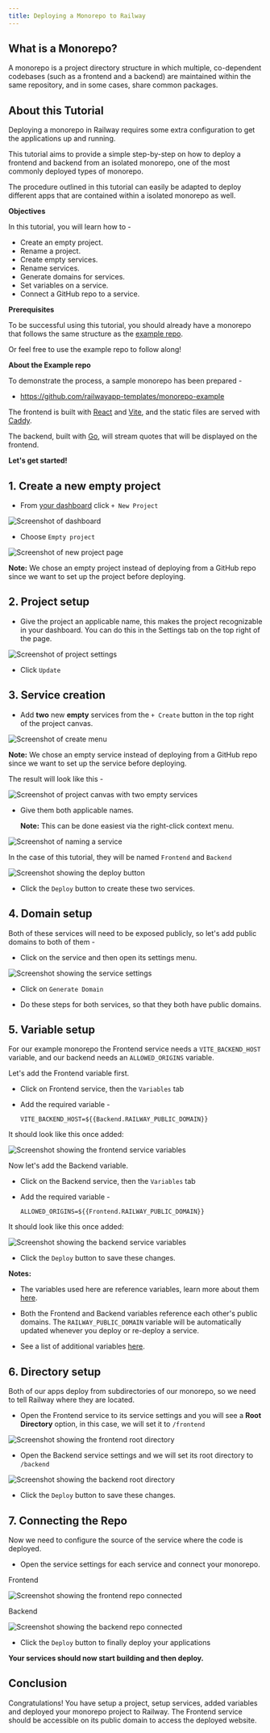 ```yaml
---
title: Deploying a Monorepo to Railway
---
```


## What is a Monorepo?

A monorepo is a project directory structure in which multiple, co-dependent codebases (such as a frontend and a backend) are maintained within the same repository, and in some cases, share common packages.

## About this Tutorial

Deploying a monorepo in Railway requires some extra configuration to get the applications up and running.

This tutorial aims to provide a simple step-by-step on how to deploy a frontend and backend from an isolated monorepo, one of the most commonly deployed types of monorepo. 

The procedure outlined in this tutorial can easily be adapted to deploy different apps that are contained within a isolated monorepo as well.

**Objectives**

In this tutorial, you will learn how to -

- Create an empty project.
- Rename a project.
- Create empty services.
- Rename services.
- Generate domains for services.
- Set variables on a service.
- Connect a GitHub repo to a service. 

**Prerequisites**

To be successful using this tutorial, you should already have a monorepo that follows the same structure as the [example repo](https://github.com/railwayapp-templates/monorepo-example).

Or feel free to use the example repo to follow along!

**About the Example repo**

To demonstrate the process, a sample monorepo has been prepared -

- https://github.com/railwayapp-templates/monorepo-example

The frontend is built with [React](https://react.dev/) and [Vite](https://vitejs.dev/), and the static files are served with [Caddy](https://caddyserver.com/).

The backend, built with [Go](https://go.dev/), will stream quotes that will be displayed on the frontend.

**Let's get started!**

## 1. Create a new empty project

- From [your dashboard](https://railway.app/dashboard) click `+ New Project`

<Image src="https://res.cloudinary.com/railway/image/upload/v1721269034/docs/tutorials/monorepo/dashboard_zojmjg.png"
alt="Screenshot of dashboard"
layout="responsive"
width={1280} height={511} quality={100} />

- Choose `Empty project`

<Image src="https://res.cloudinary.com/railway/image/upload/v1721269027/docs/tutorials/monorepo/new_project_hxiif2.png"
alt="Screenshot of new project page"
layout="responsive"
width={345.5} height={388} quality={100} />

**Note:** We chose an empty project instead of deploying from a GitHub repo since we want to set up the project before deploying.

## 2. Project setup

- Give the project an applicable name, this makes the project recognizable in your dashboard. You can do this in the Settings tab on the top right of the page.

<Image src="https://res.cloudinary.com/railway/image/upload/v1721269026/docs/tutorials/monorepo/project_settings_ym1vul.png"
alt="Screenshot of project settings"
layout="responsive"
width={1381} height={731} quality={100} />

- Click `Update`

## 3. Service creation

- Add **two** new **empty** services from the `+ Create` button in the top right of the project canvas.

<Image src="https://res.cloudinary.com/railway/image/upload/v1721269020/docs/tutorials/monorepo/create_menu_gtpxtb.png"
alt="Screenshot of create menu"
layout="responsive"
width={735} height={510} quality={100} />

**Note:** We chose an empty service instead of deploying from a GitHub repo since we want to set up the service before deploying.

The result will look like this -

<Image src="https://res.cloudinary.com/railway/image/upload/v1721269019/docs/tutorials/monorepo/two_services_unamed_nmwimm.png"
alt="Screenshot of project canvas with two empty services"
layout="responsive"
width={766} height={450} quality={100} />

- Give them both applicable names.

    **Note:** This can be done easiest via the right-click context menu.

<Image src="https://res.cloudinary.com/railway/image/upload/v1721269022/docs/tutorials/monorepo/naming_a_service_qy7sg5.png"
alt="Screenshot of naming a service"
layout="responsive"
width={766} height={450} quality={100} />

In the case of this tutorial, they will be named `Frontend` and `Backend`

<Image src="https://res.cloudinary.com/railway/image/upload/v1721269024/docs/tutorials/monorepo/deploy_button_gmnqf8.png"
alt="Screenshot showing the deploy button"
layout="responsive"
width={766} height={450} quality={100} />

- Click the `Deploy` button to create these two services.

## 4. Domain setup

Both of these services will need to be exposed publicly, so let's add public domains to both of them -

- Click on the service and then open its settings menu.

<Image src="https://res.cloudinary.com/railway/image/upload/v1721269032/docs/tutorials/monorepo/service_settings_networking_ckrss1.png"
alt="Screenshot showing the service settings"
layout="responsive"
width={1381} height={760} quality={100} />

- Click on `Generate Domain`

- Do these steps for both services, so that they both have public domains.

## 5. Variable setup

For our example monorepo the Frontend service needs a `VITE_BACKEND_HOST` variable, and our backend needs an `ALLOWED_ORIGINS` variable.

Let's add the Frontend variable first.

- Click on Frontend service, then the `Variables` tab

- Add the required variable -

    ```plaintext
    VITE_BACKEND_HOST=${{Backend.RAILWAY_PUBLIC_DOMAIN}}
    ```
It should look like this once added:

<Image src="https://res.cloudinary.com/railway/image/upload/v1721269049/docs/tutorials/monorepo/adding_frontend_variables_jqn4rf.png"
alt="Screenshot showing the frontend service variables"
layout="responsive"
width={1386} height={760} quality={100} />

Now let's add the Backend variable.

- Click on the Backend service, then the `Variables` tab

- Add the required variable -

    ```plaintext
    ALLOWED_ORIGINS=${{Frontend.RAILWAY_PUBLIC_DOMAIN}}
    ```

It should look like this once added:

<Image src="https://res.cloudinary.com/railway/image/upload/v1721269042/docs/tutorials/monorepo/adding_backend_variables_aplgej.png"
alt="Screenshot showing the backend service variables"
layout="responsive"
width={1386} height={760} quality={100} />

- Click the `Deploy` button to save these changes.

**Notes:**

- The variables used here are reference variables, learn more about them [here](https://docs.railway.app/guides/variables#referencing-another-services-variable).

- Both the Frontend and Backend variables reference each other's public domains. The `RAILWAY_PUBLIC_DOMAIN` variable will be automatically updated whenever you deploy or re-deploy a service.

- See a list of additional variables [here](https://docs.railway.app/reference/variables#railway-provided-variables).

## 6. Directory setup

Both of our apps deploy from subdirectories of our monorepo, so we need to tell Railway where they are located.

- Open the Frontend service to its service settings and you will see a **Root Directory** option, in this case, we will set it to `/frontend`

<Image src="https://res.cloudinary.com/railway/image/upload/v1721269052/docs/tutorials/monorepo/frontend_root_dir_e52vkz.png"
alt="Screenshot showing the frontend root directory"
layout="responsive"
width={1386} height={760} quality={100} />

- Open the Backend service settings and we will set its root directory to `/backend`

<Image src="https://res.cloudinary.com/railway/image/upload/v1721269046/docs/tutorials/monorepo/backend_root_dir_misneo.png"
alt="Screenshot showing the backend root directory"
layout="responsive"
width={1386} height={760} quality={100} />

- Click the `Deploy` button to save these changes.

## 7. Connecting the Repo

Now we need to configure the source of the service where the code is deployed.

- Open the service settings for each service and connect your monorepo.

Frontend

<Image src="https://res.cloudinary.com/railway/image/upload/v1721269039/docs/tutorials/monorepo/frontend_repo_connect_llgsmf.png"
alt="Screenshot showing the frontend repo connected"
layout="responsive"
width={1386} height={760} quality={100} />

Backend

<Image src="https://res.cloudinary.com/railway/image/upload/v1721269044/docs/tutorials/monorepo/backend_repo_connect_evt8v3.png"
alt="Screenshot showing the backend repo connected"
layout="responsive"
width={1386} height={760} quality={100} />

- Click the `Deploy` button to finally deploy your applications

**Your services should now start building and then deploy.**

## Conclusion

Congratulations! You have setup a project, setup services, added variables and deployed your monorepo project to Railway.  The Frontend service should be accessible on its public domain to access the deployed website.